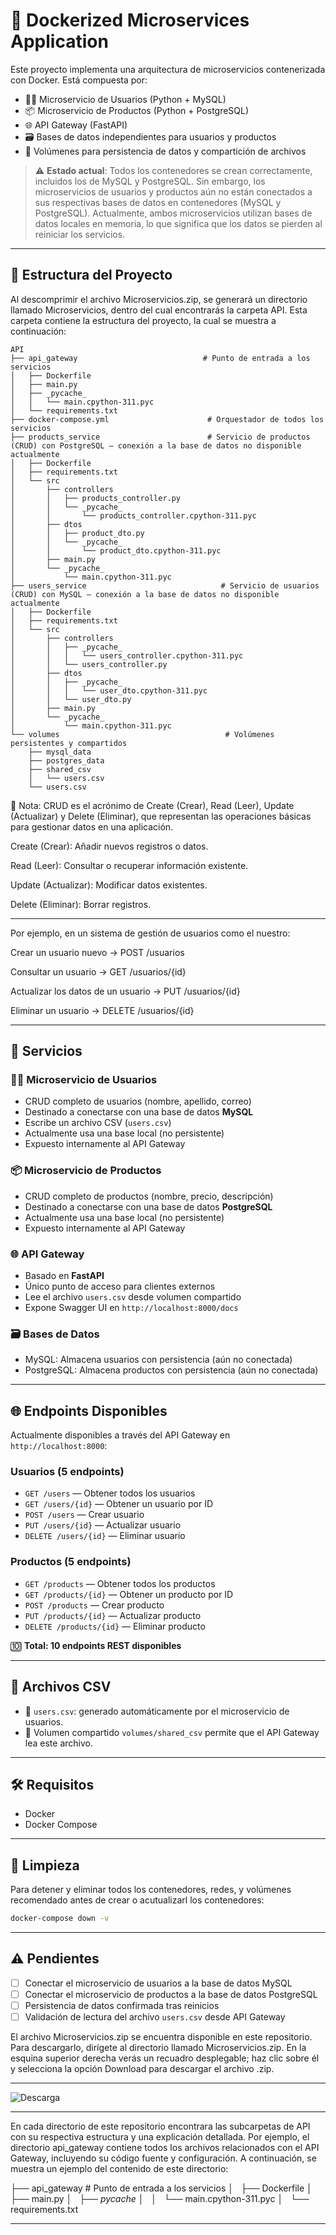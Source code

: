 # 🚀 Dockerized Microservices Application

Este proyecto implementa una arquitectura de microservicios contenerizada con Docker. Está compuesta por:

- 🧍‍♂️ Microservicio de Usuarios (Python + MySQL)
- 📦 Microservicio de Productos (Python + PostgreSQL)
- 🌐 API Gateway (FastAPI)
- 🗃️ Bases de datos independientes para usuarios y productos
- 📂 Volúmenes para persistencia de datos y compartición de archivos

> ⚠️ **Estado actual**: Todos los contenedores se crean correctamente, incluidos los de MySQL y PostgreSQL. Sin embargo, los microservicios de usuarios y productos aún no están conectados a sus respectivas bases de datos en contenedores (MySQL y PostgreSQL). Actualmente, ambos microservicios utilizan bases de datos locales en memoria, lo que significa que los datos se pierden al reiniciar los servicios.

---

## 📁 Estructura del Proyecto

Al descomprimir el archivo Microservicios.zip, se generará un directorio llamado Microservicios, dentro del cual encontrarás la carpeta API. Esta carpeta contiene la estructura del proyecto, la cual se muestra a continuación:

```
API
├── api_gateway                            # Punto de entrada a los servicios
│   ├── Dockerfile
│   ├── main.py
│   ├── _pycache_
│   │   └── main.cpython-311.pyc
│   └── requirements.txt
├── docker-compose.yml                      # Orquestador de todos los servicios
├── products_service                        # Servicio de productos (CRUD) con PostgreSQL — conexión a la base de datos no disponible actualmente
│   ├── Dockerfile
│   ├── requirements.txt
│   └── src
│       ├── controllers
│       │   ├── products_controller.py
│       │   └── _pycache_
│       │       └── products_controller.cpython-311.pyc
│       ├── dtos
│       │   ├── product_dto.py
│       │   └── _pycache_
│       │       └── product_dto.cpython-311.pyc
│       ├── main.py
│       └── _pycache_
│           └── main.cpython-311.pyc
├── users_service                              # Servicio de usuarios (CRUD) con MySQL — conexión a la base de datos no disponible actualmente
│   ├── Dockerfile
│   ├── requirements.txt
│   └── src
│       ├── controllers
│       │   ├── _pycache_
│       │   │   └── users_controller.cpython-311.pyc
│       │   └── users_controller.py
│       ├── dtos
│       │   ├── _pycache_
│       │   │   └── user_dto.cpython-311.pyc
│       │   └── user_dto.py
│       ├── main.py
│       └── _pycache_
│           └── main.cpython-311.pyc
└── volumes                                     # Volúmenes persistentes y compartidos
    ├── mysql_data
    ├── postgres_data
    ├── shared_csv
    │   └── users.csv
    └── users.csv
````
🔹 Nota: CRUD es el acrónimo de Create (Crear), Read (Leer), Update (Actualizar) y Delete (Eliminar), que representan las operaciones básicas para gestionar datos en una aplicación.

Create (Crear): Añadir nuevos registros o datos.

Read (Leer): Consultar o recuperar información existente.

Update (Actualizar): Modificar datos existentes.

Delete (Eliminar): Borrar registros.

---
Por ejemplo, en un sistema de gestión de usuarios como el nuestro:

Crear un usuario nuevo → POST /usuarios

Consultar un usuario → GET /usuarios/{id}

Actualizar los datos de un usuario → PUT /usuarios/{id}

Eliminar un usuario → DELETE /usuarios/{id}

---

## 🔧 Servicios

### 🧍‍♂️ Microservicio de Usuarios
- CRUD completo de usuarios (nombre, apellido, correo)
- Destinado a conectarse con una base de datos **MySQL**
- Escribe un archivo CSV (`users.csv`)
- Actualmente usa una base local (no persistente)
- Expuesto internamente al API Gateway

### 📦 Microservicio de Productos
- CRUD completo de productos (nombre, precio, descripción)
- Destinado a conectarse con una base de datos **PostgreSQL**
- Actualmente usa una base local (no persistente)
- Expuesto internamente al API Gateway

### 🌐 API Gateway
- Basado en **FastAPI**
- Único punto de acceso para clientes externos
- Lee el archivo `users.csv` desde volumen compartido
- Expone Swagger UI en `http://localhost:8000/docs`

### 🗃️ Bases de Datos
- MySQL: Almacena usuarios con persistencia (aún no conectada)
- PostgreSQL: Almacena productos con persistencia (aún no conectada)

---

## 🌐 Endpoints Disponibles

Actualmente disponibles a través del API Gateway en `http://localhost:8000`:

### Usuarios (5 endpoints)
- `GET /users` — Obtener todos los usuarios
- `GET /users/{id}` — Obtener un usuario por ID
- `POST /users` — Crear usuario
- `PUT /users/{id}` — Actualizar usuario
- `DELETE /users/{id}` — Eliminar usuario

### Productos (5 endpoints)
- `GET /products` — Obtener todos los productos
- `GET /products/{id}` — Obtener un producto por ID
- `POST /products` — Crear producto
- `PUT /products/{id}` — Actualizar producto
- `DELETE /products/{id}` — Eliminar producto

🔟 **Total: 10 endpoints REST disponibles**

---

## 📄 Archivos CSV

- 📝 `users.csv`: generado automáticamente por el microservicio de usuarios.
- 📂 Volumen compartido `volumes/shared_csv` permite que el API Gateway lea este archivo.

---
## 🛠️ Requisitos

* Docker
* Docker Compose

---

## 🧹 Limpieza

Para detener y eliminar todos los contenedores, redes, y volúmenes recomendado antes de crear o acutualizarl los contenedores:

```bash
docker-compose down -v
```

---

## ⚠️ Pendientes

* [ ] Conectar el microservicio de usuarios a la base de datos MySQL
* [ ] Conectar el microservicio de productos a la base de datos PostgreSQL
* [ ] Persistencia de datos confirmada tras reinicios
* [ ] Validación de lectura del archivo `users.csv` desde API Gateway

El archivo Microservicios.zip se encuentra disponible en este repositorio. Para descargarlo, dirígete al directorio llamado Microservicios.zip. En la esquina superior derecha verás un recuadro desplegable; haz clic sobre él y selecciona la opción Download para descargar el archivo .zip.

---

![Descarga](Imagenes/Descarga.png)

---

En cada directorio de este repositorio encontrara las subcarpetas de API  con su respectiva estructura y una explicación detallada. Por ejemplo, el directorio api_gateway contiene todos los archivos relacionados con el API Gateway, incluyendo su código fuente y configuración. A continuación, se muestra un ejemplo del contenido de este directorio:

├── api_gateway                            # Punto de entrada a los servicios
│   ├── Dockerfile
│   ├── main.py
│   ├── _pycache_
│   │   └── main.cpython-311.pyc
│   └── requirements.txt

---
